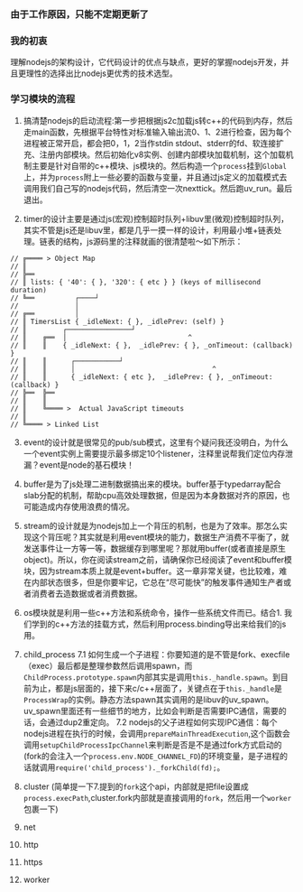 ### 由于工作原因，只能不定期更新了
### 我的初衷
理解nodejs的架构设计，它代码设计的优点与缺点，更好的掌握nodejs开发，并且更理性的选择出比nodejs更优秀的技术选型。

### 学习模块的流程
1. 搞清楚nodejs的启动流程:第一步把根据js2c加载js转c++的代码到内存，然后走main函数，先根据平台特性对标准输入输出流0、1、2进行检查，因为每个进程被正常开启，都会把0，1，2当作stdin stdout、stderr的fd、软连接扩充、注册内部模块。然后初始化v8实例、创建内部模块加载机制，这个加载机制主要是针对自带的c++模块、js模块的。然后构造一个`process`挂到`Global`上，并为`process`附上一些必要的函数与变量，并且通过js定义的加载模式去调用我们自己写的nodejs代码，然后清空一次nexttick。然后跑uv_run。最后退出。

2. timer的设计主要是通过js(宏观)控制超时队列+libuv里(微观)控制超时队列，其实不管是js还是libuv里，都是几乎一摸一样的设计，利用最小堆+链表处理。链表的结构，js源码里的注释就画的很清楚啦～如下所示：
```
// ╔════ > Object Map
// ║
// ╠══
// ║ lists: { '40': { }, '320': { etc } } (keys of millisecond duration)
// ╚══          ┌────┘
//              │
// ╔══          │
// ║ TimersList { _idleNext: { }, _idlePrev: (self) }
// ║         ┌────────────────┘
// ║    ╔══  │                              ^
// ║    ║    { _idleNext: { },  _idlePrev: { }, _onTimeout: (callback) }
// ║    ║      ┌───────────┘
// ║    ║      │                                  ^
// ║    ║      { _idleNext: { etc },  _idlePrev: { }, _onTimeout: (callback) }
// ╠══  ╠══
// ║    ║
// ║    ╚════ >  Actual JavaScript timeouts
// ║
// ╚════ > Linked List

```

3. event的设计就是很常见的pub/sub模式，这里有个疑问我还没明白，为什么一个event实例上需要提示最多绑定10个listener，注释里说帮我们定位内存泄漏？event是node的基石模块！

4. buffer是为了js处理二进制数据搞出来的模块。buffer基于typedarray配合slab分配的机制，帮助cpu高效处理数据，但是因为本身数据对齐的原因，也可能造成内存使用浪费的情况。

5. stream的设计就是为nodejs加上一个背压的机制，也是为了效率。那怎么实现这个背压呢？其实就是利用event模块的能力，数据生产消费不平衡了，就发送事件让一方等一等，数据缓存到哪里呢？那就用buffer(或者直接是原生object)。所以，你在阅读stream之前，请确保你已经阅读了event和buffer模块，因为stream本质上就是event+buffer。这一章非常关键，也比较难，难在内部状态很多，但是你要牢记，它总在“尽可能快”的触发事件通知生产者或者消费者去造数据或者消费数据。

6. os模块就是利用一些c++方法和系统命令，操作一些系统文件而已。结合1. 我们学到的c++方法的挂载方式，然后利用process.binding导出来给我们的js用。

7. child_process 
  7.1 如何生成一个子进程：你要知道的是不管是fork、execfile（exec）最后都是整理参数然后调用spawn，而`ChildProcess.prototype.spawn`内部其实是调用`this._handle.spawn`。到目前为止，都是js层面的，接下来c/c++层面了，关键点在于`this._handle`是`ProcessWrap`的实例。静态方法spawn其实调用的是libuv的uv_spawn。uv_spawn里面还有一些细节的地方，比如会判断是否需要IPC通信，需要的话，会通过dup2重定向。
  7.2 nodejs的父子进程如何实现IPC通信：每个nodejs进程在执行的时候，会调用`prepareMainThreadExecution`,这个函数会调用`setupChildProcessIpcChannel`来判断是否是不是通过fork方式启动的(fork的会注入一个`process.env.NODE_CHANNEL_FD`)的环境变量，是子进程的话就调用`require('child_process')._forkChild(fd);`。

8. cluster (简单提一下7.提到的`fork`这个api，内部就是把file设置成`process.execPath`,cluster.fork内部就是直接调用的`fork`，然后用一个`worker`包裹一下)

9. net

10. http

11. https

12. worker

